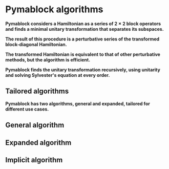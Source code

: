 # Pymablock algorithms

**Pymablock considers a Hamiltonian as a series of $2 \times 2$ block operators and finds a minimal unitary transformation that separates its subspaces.**

**The result of this procedure is a perturbative series of the transformed block-diagonal Hamiltonian.**

**The transformed Hamiltonian is equivalent to that of other perturbative methods, but the algorithm is efficient.**

**Pymablock finds the unitary transformation recursively, using unitarity and solving Sylvester's equation at every order.**

## Tailored algorithms

**Pymablock has two algorithms, general and expanded, tailored for different use cases.**

## General algorithm

## Expanded algorithm

## Implicit algorithm
